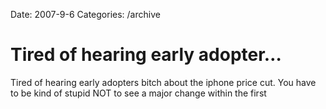Date: 2007-9-6
Categories: /archive

# Tired of hearing early adopter…

Tired of hearing early adopters bitch about the iphone price cut.  You have to be kind of stupid NOT to see a major change within the first
